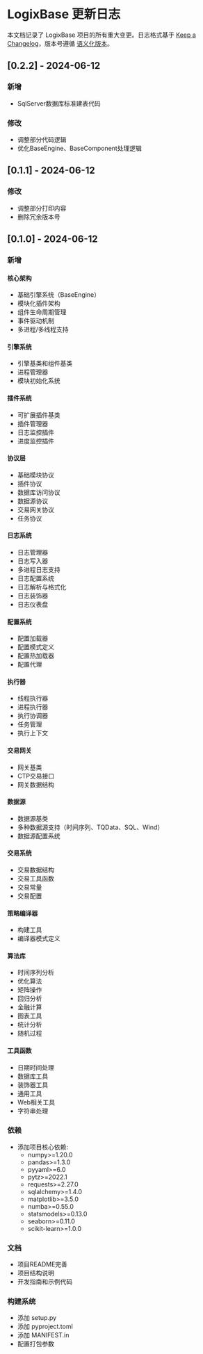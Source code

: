 # LogixBase 更新日志

本文档记录了 LogixBase 项目的所有重大变更。日志格式基于 [Keep a Changelog](https://keepachangelog.com/zh-CN/1.0.0/)，版本号遵循 [语义化版本](https://semver.org/lang/zh-CN/)。

## [0.2.2] - 2024-06-12
### 新增
- SqlServer数据库标准建表代码

### 修改
- 调整部分代码逻辑
- 优化BaseEngine、BaseComponent处理逻辑

## [0.1.1] - 2024-06-12
### 修改
- 调整部分打印内容
- 删除冗余版本号

## [0.1.0] - 2024-06-12

### 新增

#### 核心架构
- 基础引擎系统（BaseEngine）
- 模块化插件架构
- 组件生命周期管理
- 事件驱动机制
- 多进程/多线程支持

#### 引擎系统
- 引擎基类和组件基类
- 进程管理器
- 模块初始化系统

#### 插件系统
- 可扩展插件基类
- 插件管理器
- 日志监控插件
- 进度监控插件

#### 协议层
- 基础模块协议
- 插件协议
- 数据库访问协议
- 数据源协议
- 交易网关协议
- 任务协议

#### 日志系统
- 日志管理器
- 日志写入器
- 多进程日志支持
- 日志配置系统
- 日志解析与格式化
- 日志装饰器
- 日志仪表盘

#### 配置系统
- 配置加载器
- 配置模式定义
- 配置热加载器
- 配置代理

#### 执行器
- 线程执行器
- 进程执行器
- 执行协调器
- 任务管理
- 执行上下文

#### 交易网关
- 网关基类
- CTP交易接口
- 网关数据结构

#### 数据源
- 数据源基类
- 多种数据源支持（时间序列、TQData、SQL、Wind）
- 数据源配置系统

#### 交易系统
- 交易数据结构
- 交易工具函数
- 交易常量
- 交易配置

#### 策略编译器
- 构建工具
- 编译器模式定义

#### 算法库
- 时间序列分析
- 优化算法
- 矩阵操作
- 回归分析
- 金融计算
- 图表工具
- 统计分析
- 随机过程

#### 工具函数
- 日期时间处理
- 数据库工具
- 装饰器工具
- 通用工具
- Web相关工具
- 字符串处理

### 依赖
- 添加项目核心依赖:
  - numpy>=1.20.0
  - pandas>=1.3.0
  - pyyaml>=6.0
  - pytz>=2022.1
  - requests>=2.27.0
  - sqlalchemy>=1.4.0
  - matplotlib>=3.5.0
  - numba>=0.55.0
  - statsmodels>=0.13.0
  - seaborn>=0.11.0
  - scikit-learn>=1.0.0

### 文档
- 项目README完善
- 项目结构说明
- 开发指南和示例代码

### 构建系统
- 添加 setup.py
- 添加 pyproject.toml
- 添加 MANIFEST.in
- 配置打包参数 